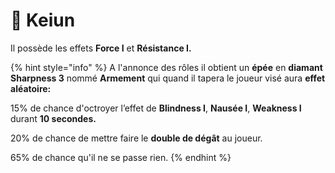 # 📿 Keiun

Il possède les effets **Force I** et **Résistance I.**

{% hint style="info" %}
A l'annonce des rôles il obtient un **épée** en **diamant** **Sharpness 3** nommé **Armement** qui quand il tapera le joueur visé aura **effet aléatoire:**

15% de chance d'octroyer l’effet de **Blindness I**, **Nausée I**, **Weakness I** durant **10 secondes.**

20% de chance de mettre faire le **double de dégât** au joueur.

65% de chance qu'il ne se passe rien.
{% endhint %}

<figure><img src="../../../../.gitbook/assets/tumblr_036d0b8832eb2f23179d78e49d83e6b6_0b36e304_540.gif" alt=""><figcaption></figcaption></figure>
